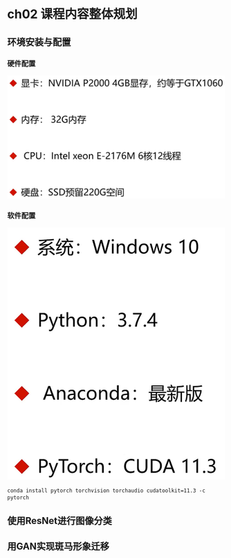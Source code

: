 # ch02 课程内容整体规划

## 环境安装与配置

### 硬件配置

![](../images/ch02_2025-04-06_12-17-37.png)

### 软件配置

![](../images/ch02_2025-04-06_13-00-19.png)

```shell
conda install pytorch torchvision torchaudio cudatoolkit=11.3 -c pytorch
```

## 使用ResNet进行图像分类


## 用GAN实现斑马形象迁移


